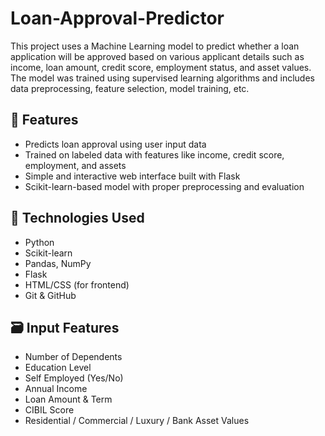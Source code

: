 # Loan-Approval-Predictor
This project uses a Machine Learning model to predict whether a loan application will be approved based on various applicant details such as income, loan amount, credit score, employment status, and asset values. The model was trained using supervised learning algorithms and includes data preprocessing, feature selection, model training, etc.
## 📌 Features

- Predicts loan approval using user input data
- Trained on labeled data with features like income, credit score, employment, and assets
- Simple and interactive web interface built with Flask
- Scikit-learn-based model with proper preprocessing and evaluation

## 🧠 Technologies Used

- Python
- Scikit-learn
- Pandas, NumPy
- Flask
- HTML/CSS (for frontend)
- Git & GitHub

## 🗃️ Input Features

- Number of Dependents  
- Education Level  
- Self Employed (Yes/No)  
- Annual Income  
- Loan Amount & Term  
- CIBIL Score  
- Residential / Commercial / Luxury / Bank Asset Values
